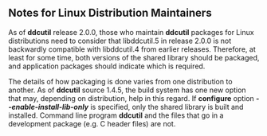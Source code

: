 ## Notes for Linux Distribution Maintainers

As of **ddcutil** release 2.0.0, those who maintain **ddcutil** packages for Linux distributions need 
to consider that libddcutil.5 in release 2.0.0 is not backwardly compatible with libddcutil.4
from earlier releases.  Therefore, at least for some time, both versions of the shared library should
be packaged, and application packages should indicate which is required.

The details of how packaging is done varies from one distribution to another.
As of **ddcutil** source 1.4.5, the build system has one
new option that may, depending on distribution, help in this regard.
If **configure** option ***--enable-install-lib-only*** is specified, only the shared library 
is built and installed.  Command line program **ddcutil** and the files that go in 
a development package (e.g. C header files) are not.


